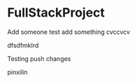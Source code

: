 # FullStackProject

Add someone 
test
add something
cvccvcv

dfsdfmklrd


Testing push changes




pinxilin
